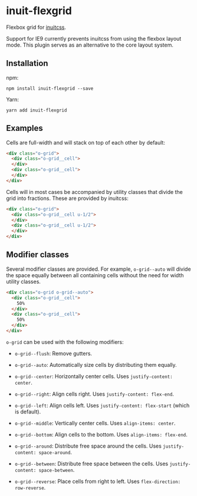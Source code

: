 # inuit-flexgrid

Flexbox grid for [inuitcss](https://github.com/inuitcss/inuitcss).

Support for IE9 currently prevents inuitcss from using the flexbox layout mode. This plugin serves as an alternative to the core layout system.

## Installation

npm:

```
npm install inuit-flexgrid --save
```

Yarn:

```
yarn add inuit-flexgrid
```

## Examples

Cells are full-width and will stack on top of each other by default:

```html
<div class="o-grid">
  <div class="o-grid__cell">
  </div>
  <div class="o-grid__cell">
  </div>
</div>
```

Cells will in most cases be accompanied by utility classes that divide the grid into fractions. These are provided by inuitcss:

```html
<div class="o-grid">
  <div class="o-grid__cell u-1/2">
  </div>
  <div class="o-grid__cell u-1/2">
  </div>
</div>
```

## Modifier classes

Several modifier classes are provided. For example, `o-grid--auto` will divide the space equally between all containing cells without the need for width utility classes.

```html
<div class="o-grid o-grid--auto">
  <div class="o-grid__cell">
    50%
  </div>
  <div class="o-grid__cell">
    50%
  </div>
</div>
```

`o-grid` can be used with the following modifiers:

* `o-grid--flush`: Remove gutters.

* `o-grid--auto`: Automatically size cells by distributing them equally.

* `o-grid--center`: Horizontally center cells. Uses `justify-content: center`.
* `o-grid--right`: Align cells right. Uses `justify-content: flex-end`.
* `o-grid--left`: Align cells left. Uses `justify-content: flex-start` (which is default).

* `o-grid--middle`: Vertically center cells. Uses `align-items: center`.
* `o-grid--bottom`: Align cells to the bottom. Uses `align-items: flex-end`.

* `o-grid--around`: Distribute free space around the cells. Uses `justify-content: space-around`.
* `o-grid--between`: Distribute free space between the cells. Uses `justify-content: space-between`.

* `o-grid--reverse`: Place cells from right to left. Uses `flex-direction: row-reverse`.
